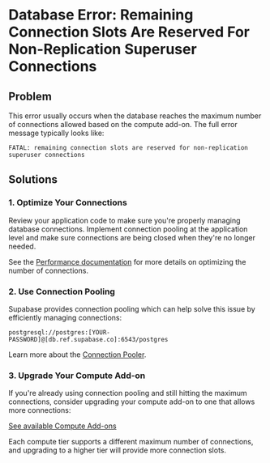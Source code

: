 # Database Error: Remaining Connection Slots Are Reserved For Non-Replication Superuser Connections

## Problem

This error usually occurs when the database reaches the maximum number of connections allowed based on the compute add-on. The full error message typically looks like:

```
FATAL: remaining connection slots are reserved for non-replication superuser connections
```

## Solutions

### 1. Optimize Your Connections

Review your application code to make sure you're properly managing database connections. Implement connection pooling at the application level and make sure connections are being closed when they're no longer needed.

See the [Performance documentation](https://supabase.com/docs/guides/platform/performance#optimizing-the-number-of-connections) for more details on optimizing the number of connections.

### 2. Use Connection Pooling

Supabase provides connection pooling which can help solve this issue by efficiently managing connections:

```
postgresql://postgres:[YOUR-PASSWORD]@[db.ref.supabase.co]:6543/postgres
```

Learn more about the [Connection Pooler](https://supabase.com/docs/guides/database/connecting-to-postgres#connection-pooler).

### 3. Upgrade Your Compute Add-on

If you're already using connection pooling and still hitting the maximum connections, consider upgrading your compute add-on to one that allows more connections:

[See available Compute Add-ons](https://supabase.com/docs/guides/platform/compute-add-ons)

Each compute tier supports a different maximum number of connections, and upgrading to a higher tier will provide more connection slots.
